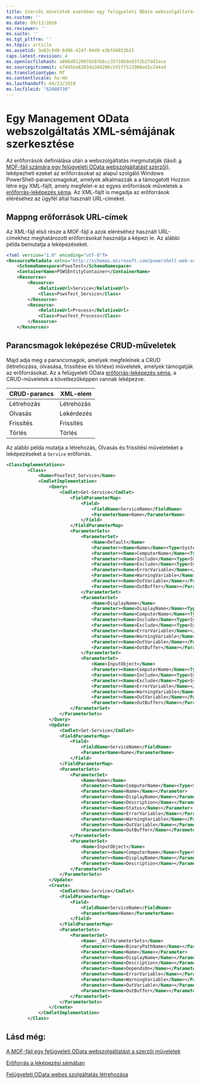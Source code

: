 ```yaml
---
title: Szerzői műveletek esetében egy felügyeleti OData webszolgáltatást soubor schématu XML |} A Microsoft Docs
ms.custom: ''
ms.date: 09/13/2016
ms.reviewer: ''
ms.suite: ''
ms.tgt_pltfrm: ''
ms.topic: article
ms.assetid: 3e83c9d9-6d06-4247-94d9-e3bfd4013b11
caps.latest.revision: 4
ms.openlocfilehash: a806d012097d107b6cc35710b9a93f2b27dd1ace
ms.sourcegitcommit: e7445ba8203da304286c591ff513900ad1c244a4
ms.translationtype: MT
ms.contentlocale: hu-HU
ms.lasthandoff: 04/23/2019
ms.locfileid: "62080730"
---
```

# <a name="authoring-the-xml-schema-file-for-a-management-odata-web-service"></a>Egy Management OData webszolgáltatás XML-sémájának szerkesztése

Az erőforrások definiálása után a webszolgáltatás megmutatják (lásd: [a MOF-fájl számára egy felügyeleti OData webszolgáltatást szerzői](./authoring-the-mof-schema-file-for-a-management-odata-web-service.md)), leképezheti ezeket az erőforrásokat az alapul szolgáló Windows PowerShell-parancsmagokat, amelyek alkalmazzák a a támogatott Hozzon létre egy XML-fájlt, amely megfelel-e az egyes erőforrások műveletek a [erőforrás-leképezés séma](./resource-mapping-schema.md). Az XML-fájlt is megadja az erőforrások eléréséhez az ügyfél által használt URL-címeket.

## <a name="mappng-resources-to-urls"></a>Mappng erőforrások URL-címek

Az XML-fájl első része a MOF-fájl a azok eléréséhez használt URL-címekhez meghatározott erőforrásokat használja a képezi le. Az alábbi példa bemutatja a leképezéseket.

```xml
<?xml version="1.0" encoding="utf-8"?>
<ResourceMetadata xmlns="http://schemas.microsoft.com/powershell-web-services/2010/09">
    <SchemaNamespace>PswsTest</SchemaNamespace>
    <ContainerName>PSWSEntityContainer</ContainerName>
    <Resources>
        <Resource>
            <RelativeUrl>Service</RelativeUrl>
            <Class>PswsTest_Service</Class>
        </Resource>
        <Resource>
            <RelativeUrl>Process</RelativeUrl>
            <Class>PswsTest_Process</Class>
        </Resource>
    </Resources>
```

## <a name="mapping-cmdlets-to-crud-operations"></a>Parancsmagok leképezése CRUD-műveletek

Majd adja meg a parancsmagok, amelyek megfelelnek a CRUD (létrehozása, olvasása, frissítése és törlése) műveletek, amelyek támogatják az erőforrásokat. Az a felügyeleti OData [erőforrás-leképezés séma](./resource-mapping-schema.md), a CRUD-műveletek a következőképpen vannak leképezve.

|CRUD-parancs|XML-elem|
|------------------|-----------------|
|Létrehozás|Létrehozás|
|Olvasás|Lekérdezés|
|Frissítés|Frissítés|
|Törlés|Törlés|

Az alábbi példa mutatja a létrehozás, Olvasás és frissítési műveleteket a leképezéseket a `Service` erőforrás.

```xml
<ClassImplementations>
        <Class>
            <Name>PswsTest_Service</Name>
            <CmdletImplementation>
                <Query>
                    <Cmdlet>Get-Service</Cmdlet>
                        <FieldParameterMap>
                            <Field>
                                <FieldName>ServiceName</FieldName>
                                <ParameterName>Name</ParameterName>
                            </Field>
                        </FieldParameterMap>
                        <ParameterSets>
                            <ParameterSet>
                                <Name>Default</Name>
                                <Parameter><Name>Name</Name><Type>System.String[]</Type></Parameter>
                                <Parameter><Name>ComputerName</Name><Type>System.String[]</Type></Parameter>
                                <Parameter><Name>Include</Name><Type>System.String[]</Type></Parameter>
                                <Parameter><Name>Exclude</Name><Type>System.String[]</Type></Parameter>
                                <Parameter><Name>ErrorVariable</Name></Parameter>
                                <Parameter><Name>WarningVariable</Name></Parameter>
                                <Parameter><Name>OutVariable</Name></Parameter>
                                <Parameter><Name>OutBuffer</Name></Parameter>
                            </ParameterSet>
                            <ParameterSet>
                                <Name>DisplayName</Name>
                                <Parameter><Name>DisplayName</Name><Type>System.String[]</Type></Parameter>
                                <Parameter><Name>ComputerName</Name><Type>System.String[]</Type></Parameter>
                                <Parameter><Name>Include</Name><Type>System.String[]</Type></Parameter>
                                <Parameter><Name>Exclude</Name><Type>System.String[]</Type></Parameter>
                                <Parameter><Name>ErrorVariable</Name></Parameter>
                                <Parameter><Name>WarningVariable</Name></Parameter>
                                <Parameter><Name>OutVariable</Name></Parameter>
                                <Parameter><Name>OutBuffer</Name></Parameter>
                            </ParameterSet>
                            <ParameterSet>
                                <Name>InputObject</Name>
                                <Parameter><Name>ComputerName</Name><Type>System.String[]</Type></Parameter>
                                <Parameter><Name>Include</Name><Type>System.String[]</Type></Parameter>
                                <Parameter><Name>Exclude</Name><Type>System.String[]</Type></Parameter>
                                <Parameter><Name>ErrorVariable</Name></Parameter>
                                <Parameter><Name>WarningVariable</Name></Parameter>
                                <Parameter><Name>OutVariable</Name></Parameter>
                                <Parameter><Name>OutBuffer</Name></Parameter>
                        </ParameterSet>
                    </ParameterSets>
                </Query>
                <Update>
                    <Cmdlet>Set-Service</Cmdlet>
                    <FieldParameterMap>
                        <Field>
                            <FieldName>ServiceName</FieldName>
                            <ParameterName>Name</ParameterName>
                        </Field>
                    </FieldParameterMap>
                    <ParameterSets>
                        <ParameterSet>
                            <Name>Name</Name>
                            <Parameter><Name>ComputerName</Name><Type>System.String[]</Type></Parameter>
                            <Parameter><Name>Name</Name></Parameter>
                            <Parameter><Name>DisplayName</Name></Parameter>
                            <Parameter><Name>Description</Name></Parameter>
                            <Parameter><Name>Status</Name></Parameter>
                            <Parameter><Name>ErrorVariable</Name></Parameter>
                            <Parameter><Name>WarningVariable</Name></Parameter>
                            <Parameter><Name>OutVariable</Name></Parameter>
                            <Parameter><Name>OutBuffer</Name></Parameter>
                        </ParameterSet>
                        <ParameterSet>
                            <Name>InputObject</Name>
                            <Parameter><Name>ComputerName</Name><Type>System.String[]</Type></Parameter>
                            <Parameter><Name>DisplayName</Name></Parameter>
                            <Parameter><Name>Description</Name></Parameter>
                        </ParameterSet>
                    </ParameterSets>
                </Update>
                <Create>
                    <Cmdlet>New-Service</Cmdlet>
                    <FieldParameterMap>
                        <Field>
                            <FieldName>ServiceName</FieldName>
                            <ParameterName>Name</ParameterName>
                        </Field>
                    </FieldParameterMap>
                    <ParameterSets>
                        <ParameterSet>
                            <Name>__AllParameterSets</Name>
                            <Parameter><Name>BinaryPathName</Name></Parameter>
                            <Parameter><Name>Name</Name></Parameter>
                            <Parameter><Name>DisplayName</Name></Parameter>
                            <Parameter><Name>Description</Name></Parameter>
                            <Parameter><Name>DependsOn</Name></Parameter>
                            <Parameter><Name>ErrorVariable</Name></Parameter>
                            <Parameter><Name>WarningVariable</Name></Parameter>
                            <Parameter><Name>OutVariable</Name></Parameter>
                            <Parameter><Name>OutBuffer</Name></Parameter>
                        </ParameterSet>
                    </ParameterSets>
                </Create>
            </CmdletImplementation>
        </Class>
```

## <a name="see-also"></a>Lásd még:

[A MOF-fájl egy felügyeleti OData webszolgáltatást a szerzői műveletek](./authoring-the-mof-schema-file-for-a-management-odata-web-service.md)

[Erőforrás a leképezési sémában](./resource-mapping-schema.md)

[Felügyeleti OData webes szolgáltatás létrehozása](./creating-a-management-odata-web-service.md)